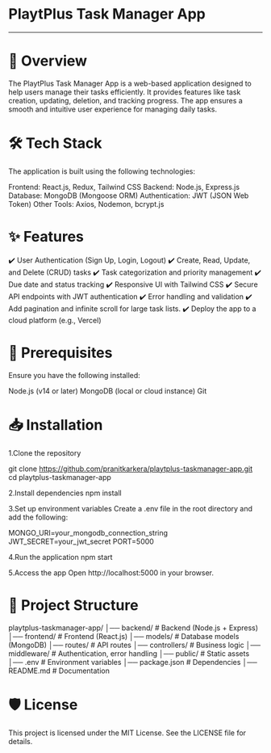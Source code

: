 # PlaytPlus Task Manager App
--------------------------------------------
# 🚀 Overview
The PlaytPlus Task Manager App is a web-based application designed to help users manage their tasks efficiently. It provides features like task creation, updating, deletion, and tracking progress. The app ensures a smooth and intuitive user experience for managing daily tasks.

# 🛠 Tech Stack
The application is built using the following technologies:

Frontend: React.js, Redux, Tailwind CSS
Backend: Node.js, Express.js
Database: MongoDB (Mongoose ORM)
Authentication: JWT (JSON Web Token)
Other Tools: Axios, Nodemon, bcrypt.js

# ✨ Features
✔️ User Authentication (Sign Up, Login, Logout)
✔️ Create, Read, Update, and Delete (CRUD) tasks
✔️ Task categorization and priority management
✔️ Due date and status tracking
✔️ Responsive UI with Tailwind CSS
✔️ Secure API endpoints with JWT authentication
✔️ Error handling and validation
✔️ Add pagination and infinite scroll for large task lists.
✔️ Deploy the app to a cloud platform (e.g., Vercel)

# 🔧 Prerequisites
Ensure you have the following installed:

Node.js (v14 or later)
MongoDB (local or cloud instance)
Git

# 📥 Installation
1.Clone the repository

git clone https://github.com/pranitkarkera/playtplus-taskmanager-app.git
cd playtplus-taskmanager-app

2.Install dependencies
npm install

3.Set up environment variables
Create a .env file in the root directory and add the following:

MONGO_URI=your_mongodb_connection_string
JWT_SECRET=your_jwt_secret
PORT=5000

4.Run the application
npm start

5.Access the app
Open http://localhost:5000 in your browser.

# 📂 Project Structure

playtplus-taskmanager-app/
│── backend/                # Backend (Node.js + Express)
│── frontend/               # Frontend (React.js)
│── models/                 # Database models (MongoDB)
│── routes/                 # API routes
│── controllers/            # Business logic
│── middleware/             # Authentication, error handling
│── public/                 # Static assets
│── .env                    # Environment variables
│── package.json            # Dependencies
│── README.md               # Documentation

# 🛡 License
This project is licensed under the MIT License. See the LICENSE file for details.

